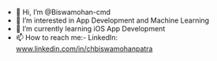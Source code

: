 - 👋 Hi, I’m @Biswamohan-cmd
- 👀 I’m interested in App Development and Machine Learning
- 🌱 I’m currently learning iOS App Development
- 📫 How to reach me:- 
     LinkedIn: www.linkedin.com/in/chbiswamohanpatra

